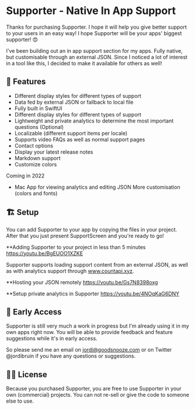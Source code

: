 # Supporter - Native In App Support

Thanks for purchasing Supporter. I hope it will help you give better support to your users in an easy way! I hope Supporter will be your apps' biggest supporter! 😍

I've been building out an in app support section for my apps. Fully native, but customisable through an external JSON. Since I noticed a lot of interest in a tool like this, I decided to make it available for others as well!

## 📝 Features

- Different display styles for different types of support
- Data fed by external JSON or fallback to local file
- Fully built in SwiftUI
- Different display styles for different types of support
- Lightweight and private analytics to determine the most important questions (Optional)
- Localizable (different support items per locale)
- Supports video FAQs as well as normal support pages
- Contact options
- Display your latest release notes
- Markdown support
- Customize colors

Coming in 2022
- Mac App for viewing analytics and editing JSON
More customisation (colors and fonts)

## 🏗 Setup

You can add Supporter to your app by copying the files in your project. After that you just present SupportScreen and you're ready to go!

**Adding Supporter to your project in less than 5 minutes
https://youtu.be/BgEUOO1XZKE

Supporter supports loading support content from an external JSON, as well as with analytics support through www.countapi.xyz.

**Hosting your JSON remotely
https://youtu.be/Gs7N8398oxg

**Setup private analytics in Supporter
https://youtu.be/4NOqKaG6DNY


## 🐣 Early Access

Supporter is still very much a work in progress but I'm already using it in my own apps right now. You will be able to provide feedback and feature suggestions while it's in early access. 

So please send me an email on jordi@goodsnooze.com or on Twitter @jordibruin if you have any questions or suggestions.


## 👩‍💼 License

Because you purchased Supporter, you are free to use Supporter in your own (commercial) projects. You can not re-sell or give the code to someone else to use.
